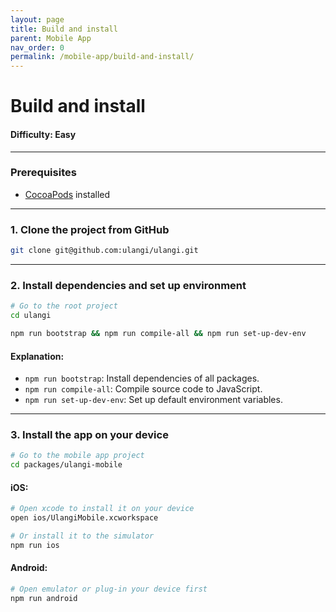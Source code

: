```yaml
---
layout: page
title: Build and install
parent: Mobile App
nav_order: 0
permalink: /mobile-app/build-and-install/
---
```

# Build and install

#### Difficulty: Easy

---

### Prerequisites
- [CocoaPods](https://cocoapods.org) installed

--- 

### 1. Clone the project from GitHub

```bash
git clone git@github.com:ulangi/ulangi.git
```

---

### 2. Install dependencies and set up environment

```bash
# Go to the root project
cd ulangi

npm run bootstrap && npm run compile-all && npm run set-up-dev-env
```

#### Explanation:
- ```npm run bootstrap```: Install dependencies of all packages.
- ```npm run compile-all```: Compile source code to JavaScript.
- ```npm run set-up-dev-env```: Set up default environment variables.

---

### 3. Install the app on your device

```bash
# Go to the mobile app project
cd packages/ulangi-mobile
```

#### iOS:
```bash
# Open xcode to install it on your device
open ios/UlangiMobile.xcworkspace

# Or install it to the simulator
npm run ios
```

#### Android:
```bash
# Open emulator or plug-in your device first
npm run android
```
